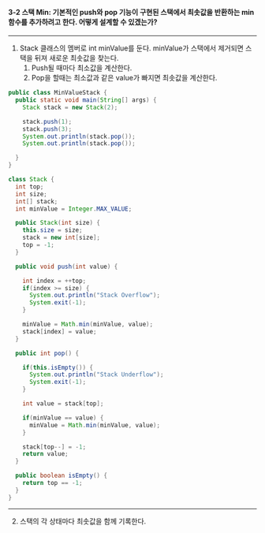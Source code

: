 #### 3-2 스택 Min: 기본적인 push와 pop 기능이 구현된 스택에서 최솟값을 반환하는 min함수를 추가하려고 한다. 어떻게 설계할 수 있겠는가?

---



1. Stack 클래스의 멤버로 int minValue를 둔다. minValue가 스택에서 제거되면 스택을 뒤져 새로운 최솟값을 찾는다.
   1. Push될 때마다 최소값을 계산한다.
   2. Pop을 할때는 최소값과 같은 value가 빠지면 최솟값을 계산한다.

```java
public class MinValueStack {
  public static void main(String[] args) {
    Stack stack = new Stack(2);

    stack.push(1);
    stack.push(3);
    System.out.println(stack.pop());
    System.out.println(stack.pop());

  }
}

class Stack {
  int top;
  int size;
  int[] stack;
  int minValue = Integer.MAX_VALUE;

  public Stack(int size) {
    this.size = size;
    stack = new int[size];
    top = -1;
  }

  public void push(int value) {

    int index = ++top;
    if(index >= size) {
      System.out.println("Stack Overflow");
      System.exit(-1);
    }

    minValue = Math.min(minValue, value);
    stack[index] = value;
  }

  public int pop() {

    if(this.isEmpty()) {
      System.out.println("Stack Underflow");
      System.exit(-1);
    }

    int value = stack[top];

    if(minValue == value) {
      minValue = Math.min(minValue, value);
    }

    stack[top--] = -1;
    return value;
  }

  public boolean isEmpty() {
    return top == -1;
  }
}

```


---

2. 스택의 각 상태마다 최솟값을 함께 기록한다.